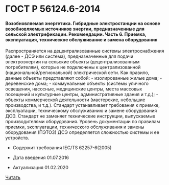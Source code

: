 # ГОСТ Р 56124.6-2014

#### Возобновляемая энергетика. Гибридные электростанции на основе возобновляемых источников энергии, предназначенные для сельской электрификации. Рекомендации. Часть 6. Приемка, эксплуатация, техническое обслуживание и замена оборудования 

Распространяется на децентрализованные системы электроснабжения (далее - ДСЭ или система), предназначенные для подачи электроэнергии на сельские объекты (децентрализованным потребителям), которые не подключены к централизованной (национальной/региональной) электрической сети. Как правило, данные объекты представляют собой: - изолированные жилые дома; - деревенские дома; - коммунальные объекты (системы уличного освещения, насосные, медицинские центры, места массовых посещений и культурные центры, административные здания и т.д.); - объекты коммерческой деятельности (мастерские, небольшие производства, и т.д.). Стандарт устанавливает требования к приемке, эксплуатации, техническому обслуживанию и замене оборудования ДСЭ. Стандарт не заменяет технические инструкции, выпускаемые производителями оборудования. Уровень документации по правилам приемки, эксплуатации, технического обслуживания и замены оборудования (ПЭТОЗ) ДСЭ определяется сложностью системы и ее устройств.

- Содержит требования IEC/TS 62257-6(2005)

- Дата введения	01.07.2016
- Актуализация	01.02.2020

<a href="~/files/56124.6-2014.pdf" onclick="openPdf('56124.6-2014.pdf', 'application/pdf');">Читать</a>